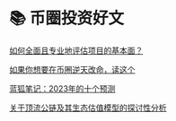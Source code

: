 # 📚 币圈投资好文

[如何全面且专业地评估项目的基本面？](https://www.techflowpost.com/article/2018)

[如果你想要在币圈逆天改命，读这个](https://foresightnews.pro/article/detail/24468)

[蓝狐笔记：2023年的十个预测](https://mirror.xyz/0xC36051E2bb2128c18B6E16e5013355A7D950b3F5/MJ\_fN5rRf8Ukq-X4dgwlwVb5b\_ZPTdSEAtwgz5-qkGo)

[关于顶流公链及其生态估值模型的探讨性分析](https://pima09.substack.com/p/4ca?utm\_source=twitter\&sd=pf)

